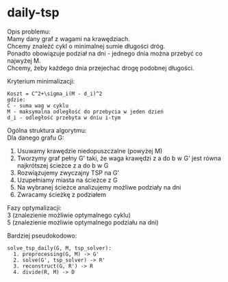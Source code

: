 # daily-tsp

Opis problemu:  
Mamy dany graf z wagami na krawędziach.  
Chcemy znaleźć cykl o minimalnej sumie długości dróg.  
Ponadto obowiązuje podział na dni - jednego dnia można przebyć co najwyżej M.  
Chcemy, żeby każdego dnia przejechać drogę podobnej długości.  
  

Kryterium minimalizacji:

    Koszt = C^2+\sigma_i(M - d_i)^2
    gdzie:
    C - suma wag w cyklu
    M - maksymalna odległość do przebycia w jeden dzień
    d_i - odległość przebyta w dniu i-tym
  
  
Ogólna struktura algorytmu:  
Dla danego grafu G:  

1. Usuwamy krawędzie niedopuszczalne (powyżej M)
2. Tworzymy graf pełny G' taki, że waga krawędzi z a do b w G' jest równa najkrótszej ścieżce z a do b w G
3. Rozwiązujemy zwyczajny TSP na G'
4. Uzupełniamy miasta na ścieżce z G
5. Na wybranej ścieżce analizujemy możliwe podziały na dni
6. Zwracamy ścieżkę z podziałem
  
Fazy optymalizacji:  
3 (znalezienie możliwie optymalnego cyklu)  
5 (znalezienie możliwie optymalnego podziału na dni)  
  
Bardziej pseudokodowo:

    solve_tsp_daily(G, M, tsp_solver):
      1. preprocessing(G, M) -> G'
      2. solve(G', tsp_solver) -> R'
      3. reconstruct(G, R') -> R
      4. divide(R, M) -> D